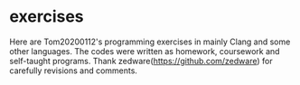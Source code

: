 # exercises
Here are Tom20200112's programming exercises in mainly Clang and some other languages. The codes were written as homework, coursework and self-taught programs. 
Thank zedware(https://github.com/zedware) for carefully revisions and comments.
